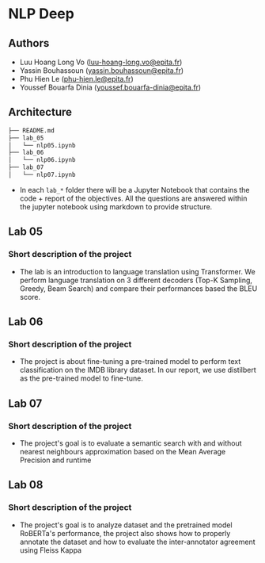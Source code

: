 # NLP Deep
## Authors
- Luu Hoang Long Vo (luu-hoang-long.vo@epita.fr)
- Yassin Bouhassoun (yassin.bouhassoun@epita.fr)
- Phu Hien Le (phu-hien.le@epita.fr)
- Youssef Bouarfa Dinia (youssef.bouarfa-dinia@epita.fr)

## Architecture

```bash
├── README.md
├── lab_05
│   └── nlp05.ipynb
├── lab_06
│   └── nlp06.ipynb
├── lab_07
│   └── nlp07.ipynb
```
- In each `lab_*` folder there will be a Jupyter Notebook that contains the code + report of the objectives. All the questions are answered within the jupyter notebook using markdown to provide structure.

## Lab 05

### Short description of the project

- The lab is an introduction to language translation using Transformer. We perform language translation on 3 different decoders (Top-K Sampling, Greedy, Beam Search) and compare their performances based the BLEU score.

## Lab 06

### Short description of the project

- The project is about fine-tuning a pre-trained model to perform text classification on the IMDB library dataset. In our report, we use distilbert as the pre-trained model to fine-tune.

## Lab 07

### Short description of the project

- The project's goal is to evaluate a semantic search with and without nearest neighbours approximation based on the Mean Average Precision and runtime

## Lab 08

### Short description of the project

- The project's goal is to analyze dataset and the pretrained model RoBERTa's performance, the project also shows how to properly annotate the dataset and how to evaluate the inter-annotator agreement using Fleiss Kappa
